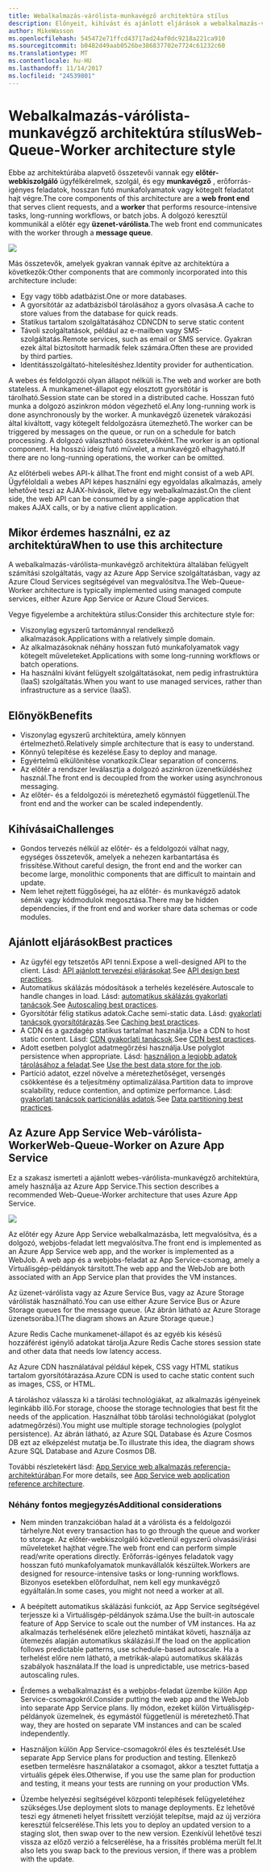 ```yaml
---
title: Webalkalmazás-várólista-munkavégző architektúra stílus
description: Előnyeit, kihívást és ajánlott eljárások a webalkalmazás-várólista-munkavégző architektúrák ismerteti az Azure-on
author: MikeWasson
ms.openlocfilehash: 545472e71ffcd43717ad24af0dc9218a221ca910
ms.sourcegitcommit: b0482d49aab0526be386837702e7724c61232c60
ms.translationtype: MT
ms.contentlocale: hu-HU
ms.lasthandoff: 11/14/2017
ms.locfileid: "24539801"
---
```

# <a name="web-queue-worker-architecture-style"></a><span data-ttu-id="f9f59-103">Webalkalmazás-várólista-munkavégző architektúra stílus</span><span class="sxs-lookup"><span data-stu-id="f9f59-103">Web-Queue-Worker architecture style</span></span>

<span data-ttu-id="f9f59-104">Ebbe az architektúrába alapvető összetevői vannak egy **előtér-webkiszolgáló** ügyfélkérelmek, szolgál, és egy **munkavégző** , erőforrás-igényes feladatok, hosszan futó munkafolyamatok vagy kötegelt feladatot hajt végre.</span><span class="sxs-lookup"><span data-stu-id="f9f59-104">The core components of this architecture are a **web front end** that serves client requests, and a **worker** that performs resource-intensive tasks, long-running workflows, or batch jobs.</span></span>  <span data-ttu-id="f9f59-105">A dolgozó keresztül kommunikál a előtér egy **üzenet-várólista**.</span><span class="sxs-lookup"><span data-stu-id="f9f59-105">The web front end communicates with the worker through a **message queue**.</span></span>  

![](./images/web-queue-worker-logical.svg)

<span data-ttu-id="f9f59-106">Más összetevők, amelyek gyakran vannak építve az architektúra a következők:</span><span class="sxs-lookup"><span data-stu-id="f9f59-106">Other components that are commonly incorporated into this architecture include:</span></span>

- <span data-ttu-id="f9f59-107">Egy vagy több adatbázist.</span><span class="sxs-lookup"><span data-stu-id="f9f59-107">One or more databases.</span></span> 
- <span data-ttu-id="f9f59-108">A gyorsítótár az adatbázisból tárolásához a gyors olvasása.</span><span class="sxs-lookup"><span data-stu-id="f9f59-108">A cache to store values from the database for quick reads.</span></span>
- <span data-ttu-id="f9f59-109">Statikus tartalom szolgáltatásához CDN</span><span class="sxs-lookup"><span data-stu-id="f9f59-109">CDN to serve static content</span></span>
- <span data-ttu-id="f9f59-110">Távoli szolgáltatások, például az e-mailben vagy SMS-szolgáltatás.</span><span class="sxs-lookup"><span data-stu-id="f9f59-110">Remote services, such as email or SMS service.</span></span> <span data-ttu-id="f9f59-111">Gyakran ezek által biztosított harmadik felek számára.</span><span class="sxs-lookup"><span data-stu-id="f9f59-111">Often these are provided by third parties.</span></span>
- <span data-ttu-id="f9f59-112">Identitásszolgáltató-hitelesítéshez.</span><span class="sxs-lookup"><span data-stu-id="f9f59-112">Identity provider for authentication.</span></span>

<span data-ttu-id="f9f59-113">A webes és feldolgozói olyan állapot nélküli is.</span><span class="sxs-lookup"><span data-stu-id="f9f59-113">The web and worker are both stateless.</span></span> <span data-ttu-id="f9f59-114">A munkamenet-állapot egy elosztott gyorsítótár is tárolható.</span><span class="sxs-lookup"><span data-stu-id="f9f59-114">Session state can be stored in a distributed cache.</span></span> <span data-ttu-id="f9f59-115">Hosszan futó munka a dolgozó aszinkron módon végezhető el.</span><span class="sxs-lookup"><span data-stu-id="f9f59-115">Any long-running work is done asynchronously by the worker.</span></span> <span data-ttu-id="f9f59-116">A munkavégző üzenetek várakozási által kiváltott, vagy kötegelt feldolgozásra ütemezhető.</span><span class="sxs-lookup"><span data-stu-id="f9f59-116">The worker can be triggered by messages on the queue, or run on a schedule for batch processing.</span></span> <span data-ttu-id="f9f59-117">A dolgozó választható összetevőként.</span><span class="sxs-lookup"><span data-stu-id="f9f59-117">The worker is an optional component.</span></span> <span data-ttu-id="f9f59-118">Ha hosszú ideig futó művelet, a munkavégző elhagyható.</span><span class="sxs-lookup"><span data-stu-id="f9f59-118">If there are no long-running operations, the worker can be omitted.</span></span>  

<span data-ttu-id="f9f59-119">Az előtérbeli webes API-k állhat.</span><span class="sxs-lookup"><span data-stu-id="f9f59-119">The front end might consist of a web API.</span></span> <span data-ttu-id="f9f59-120">Ügyféloldali a webes API képes használni egy egyoldalas alkalmazás, amely lehetővé teszi az AJAX-hívások, illetve egy webalkalmazást.</span><span class="sxs-lookup"><span data-stu-id="f9f59-120">On the client side, the web API can be consumed by a single-page application that makes AJAX calls, or by a native client application.</span></span>

## <a name="when-to-use-this-architecture"></a><span data-ttu-id="f9f59-121">Mikor érdemes használni, ez az architektúra</span><span class="sxs-lookup"><span data-stu-id="f9f59-121">When to use this architecture</span></span>

<span data-ttu-id="f9f59-122">A webalkalmazás-várólista-munkavégző architektúra általában felügyelt számítási szolgáltatás, vagy az Azure App Service szolgáltatásban, vagy az Azure Cloud Services segítségével van megvalósítva.</span><span class="sxs-lookup"><span data-stu-id="f9f59-122">The Web-Queue-Worker architecture is typically implemented using managed compute services, either Azure App Service or Azure Cloud Services.</span></span> 

<span data-ttu-id="f9f59-123">Vegye figyelembe a architektúra stílus:</span><span class="sxs-lookup"><span data-stu-id="f9f59-123">Consider this architecture style for:</span></span>

- <span data-ttu-id="f9f59-124">Viszonylag egyszerű tartománnyal rendelkező alkalmazások.</span><span class="sxs-lookup"><span data-stu-id="f9f59-124">Applications with a relatively simple domain.</span></span>
- <span data-ttu-id="f9f59-125">Az alkalmazásoknak néhány hosszan futó munkafolyamatok vagy kötegelt műveleteket.</span><span class="sxs-lookup"><span data-stu-id="f9f59-125">Applications with some long-running workflows or batch operations.</span></span>
- <span data-ttu-id="f9f59-126">Ha használni kívánt felügyelt szolgáltatásokat, nem pedig infrastruktúra (IaaS) szolgáltatás.</span><span class="sxs-lookup"><span data-stu-id="f9f59-126">When you want to use managed services, rather than infrastructure as a service (IaaS).</span></span>

## <a name="benefits"></a><span data-ttu-id="f9f59-127">Előnyök</span><span class="sxs-lookup"><span data-stu-id="f9f59-127">Benefits</span></span>

- <span data-ttu-id="f9f59-128">Viszonylag egyszerű architektúra, amely könnyen értelmezhető.</span><span class="sxs-lookup"><span data-stu-id="f9f59-128">Relatively simple architecture that is easy to understand.</span></span>
- <span data-ttu-id="f9f59-129">Könnyű telepítése és kezelése.</span><span class="sxs-lookup"><span data-stu-id="f9f59-129">Easy to deploy and manage.</span></span>
- <span data-ttu-id="f9f59-130">Egyértelmű elkülönítése vonatkozik.</span><span class="sxs-lookup"><span data-stu-id="f9f59-130">Clear separation of concerns.</span></span>
- <span data-ttu-id="f9f59-131">Az előtér a rendszer leválasztja a dolgozó aszinkron üzenetküldéshez használ.</span><span class="sxs-lookup"><span data-stu-id="f9f59-131">The front end is decoupled from the worker using asynchronous messaging.</span></span>
- <span data-ttu-id="f9f59-132">Az előtér- és a feldolgozói is méretezhető egymástól függetlenül.</span><span class="sxs-lookup"><span data-stu-id="f9f59-132">The front end and the worker can be scaled independently.</span></span>

## <a name="challenges"></a><span data-ttu-id="f9f59-133">Kihívásai</span><span class="sxs-lookup"><span data-stu-id="f9f59-133">Challenges</span></span>

- <span data-ttu-id="f9f59-134">Gondos tervezés nélkül az előtér- és a feldolgozói válhat nagy, egységes összetevők, amelyek a nehezen karbantartása és frissítése.</span><span class="sxs-lookup"><span data-stu-id="f9f59-134">Without careful design, the front end and the worker can become large, monolithic components that are difficult to maintain and update.</span></span>
- <span data-ttu-id="f9f59-135">Nem lehet rejtett függőségei, ha az előtér- és munkavégző adatok sémák vagy kódmodulok megosztása.</span><span class="sxs-lookup"><span data-stu-id="f9f59-135">There may be hidden dependencies, if the front end and worker share data schemas or code modules.</span></span> 

## <a name="best-practices"></a><span data-ttu-id="f9f59-136">Ajánlott eljárások</span><span class="sxs-lookup"><span data-stu-id="f9f59-136">Best practices</span></span>

- <span data-ttu-id="f9f59-137">Az ügyfél egy tetszetős API tenni.</span><span class="sxs-lookup"><span data-stu-id="f9f59-137">Expose a well-designed API to the client.</span></span> <span data-ttu-id="f9f59-138">Lásd: [API ajánlott tervezési eljárásokat][api-design].</span><span class="sxs-lookup"><span data-stu-id="f9f59-138">See [API design best practices][api-design].</span></span>
- <span data-ttu-id="f9f59-139">Automatikus skálázás módosítások a terhelés kezelésére.</span><span class="sxs-lookup"><span data-stu-id="f9f59-139">Autoscale to handle changes in load.</span></span> <span data-ttu-id="f9f59-140">Lásd: [automatikus skálázás gyakorlati tanácsok][autoscaling].</span><span class="sxs-lookup"><span data-stu-id="f9f59-140">See [Autoscaling best practices][autoscaling].</span></span>
- <span data-ttu-id="f9f59-141">Gyorsítótár félig statikus adatok.</span><span class="sxs-lookup"><span data-stu-id="f9f59-141">Cache semi-static data.</span></span> <span data-ttu-id="f9f59-142">Lásd: [gyakorlati tanácsok gyorsítótárazás][caching].</span><span class="sxs-lookup"><span data-stu-id="f9f59-142">See [Caching best practices][caching].</span></span>
- <span data-ttu-id="f9f59-143">A CDN és a gazdagép statikus tartalmat használja.</span><span class="sxs-lookup"><span data-stu-id="f9f59-143">Use a CDN to host static content.</span></span> <span data-ttu-id="f9f59-144">Lásd: [CDN gyakorlati tanácsok][cdn].</span><span class="sxs-lookup"><span data-stu-id="f9f59-144">See [CDN best practices][cdn].</span></span>
- <span data-ttu-id="f9f59-145">Adott esetben polyglot adatmegőrzési használja.</span><span class="sxs-lookup"><span data-stu-id="f9f59-145">Use polyglot persistence when appropriate.</span></span> <span data-ttu-id="f9f59-146">Lásd: [használjon a legjobb adatok tárolásához a feladat][polyglot].</span><span class="sxs-lookup"><span data-stu-id="f9f59-146">See [Use the best data store for the job][polyglot].</span></span>
- <span data-ttu-id="f9f59-147">Partíció adatot, ezzel növelve a méretezhetőséget, versengés csökkentése és a teljesítmény optimalizálása.</span><span class="sxs-lookup"><span data-stu-id="f9f59-147">Partition data to improve scalability, reduce contention, and optimize performance.</span></span> <span data-ttu-id="f9f59-148">Lásd: [gyakorlati tanácsok particionálás adatok][data-partition].</span><span class="sxs-lookup"><span data-stu-id="f9f59-148">See [Data partitioning best practices][data-partition].</span></span>


## <a name="web-queue-worker-on-azure-app-service"></a><span data-ttu-id="f9f59-149">Az Azure App Service Web-várólista-Worker</span><span class="sxs-lookup"><span data-stu-id="f9f59-149">Web-Queue-Worker on Azure App Service</span></span>

<span data-ttu-id="f9f59-150">Ez a szakasz ismerteti a ajánlott webes-várólista-munkavégző architektúra, amely használja az Azure App Service.</span><span class="sxs-lookup"><span data-stu-id="f9f59-150">This section describes a recommended Web-Queue-Worker architecture that uses Azure App Service.</span></span> 

![](./images/web-queue-worker-physical.png)

<span data-ttu-id="f9f59-151">Az előtér egy Azure App Service webalkalmazásba, lett megvalósítva, és a dolgozó, webjobs-feladat lett megvalósítva.</span><span class="sxs-lookup"><span data-stu-id="f9f59-151">The front end is implemented as an Azure App Service web app, and the worker is implemented as a WebJob.</span></span> <span data-ttu-id="f9f59-152">A web app és a webjobs-feladat az App Service-csomag, amely a Virtuálisgép-példányok társított.</span><span class="sxs-lookup"><span data-stu-id="f9f59-152">The web app and the WebJob are both associated with an App Service plan that provides the VM instances.</span></span> 

<span data-ttu-id="f9f59-153">Az üzenet-várólista vagy az Azure Service Bus, vagy az Azure Storage várólisták használható.</span><span class="sxs-lookup"><span data-stu-id="f9f59-153">You can use either Azure Service Bus or Azure Storage queues for the message queue.</span></span> <span data-ttu-id="f9f59-154">(Az ábrán látható az Azure Storage üzenetsorába.)</span><span class="sxs-lookup"><span data-stu-id="f9f59-154">(The diagram shows an Azure Storage queue.)</span></span>

<span data-ttu-id="f9f59-155">Azure Redis Cache munkamenet-állapot és az egyéb kis késésű hozzáférést igénylő adatokat tárolja.</span><span class="sxs-lookup"><span data-stu-id="f9f59-155">Azure Redis Cache stores session state and other data that needs low latency access.</span></span>

<span data-ttu-id="f9f59-156">Az Azure CDN használatával például képek, CSS vagy HTML statikus tartalom gyorsítótárazása.</span><span class="sxs-lookup"><span data-stu-id="f9f59-156">Azure CDN is used to cache static content such as images, CSS, or HTML.</span></span>

<span data-ttu-id="f9f59-157">A tároláshoz válassza ki a tárolási technológiákat, az alkalmazás igényeinek leginkább illő.</span><span class="sxs-lookup"><span data-stu-id="f9f59-157">For storage, choose the storage technologies that best fit the needs of the application.</span></span> <span data-ttu-id="f9f59-158">Használhat több tárolási technológiákat (polyglot adatmegőrzési).</span><span class="sxs-lookup"><span data-stu-id="f9f59-158">You might use multiple storage technologies (polyglot persistence).</span></span> <span data-ttu-id="f9f59-159">Az ábrán látható, az Azure SQL Database és Azure Cosmos DB ezt az elképzelést mutatja be.</span><span class="sxs-lookup"><span data-stu-id="f9f59-159">To illustrate this idea, the diagram shows Azure SQL Database and Azure Cosmos DB.</span></span>  

<span data-ttu-id="f9f59-160">További részletekért lásd: [App Service web alkalmazás referencia-architektúrában][scalable-web-app].</span><span class="sxs-lookup"><span data-stu-id="f9f59-160">For more details, see [App Service web application reference architecture][scalable-web-app].</span></span>

### <a name="additional-considerations"></a><span data-ttu-id="f9f59-161">Néhány fontos megjegyzés</span><span class="sxs-lookup"><span data-stu-id="f9f59-161">Additional considerations</span></span>

- <span data-ttu-id="f9f59-162">Nem minden tranzakcióban halad át a várólista és a feldolgozói tárhelyre.</span><span class="sxs-lookup"><span data-stu-id="f9f59-162">Not every transaction has to go through the queue and worker to storage.</span></span> <span data-ttu-id="f9f59-163">Az előtér-webkiszolgáló közvetlenül egyszerű olvasási/írási műveleteket hajthat végre.</span><span class="sxs-lookup"><span data-stu-id="f9f59-163">The web front end can perform simple read/write operations directly.</span></span> <span data-ttu-id="f9f59-164">Erőforrás-igényes feladatok vagy hosszan futó munkafolyamatok munkavállalók készültek.</span><span class="sxs-lookup"><span data-stu-id="f9f59-164">Workers are designed for resource-intensive tasks or long-running workflows.</span></span> <span data-ttu-id="f9f59-165">Bizonyos esetekben előfordulhat, nem kell egy munkavégző egyáltalán.</span><span class="sxs-lookup"><span data-stu-id="f9f59-165">In some cases, you might not need a worker at all.</span></span>

- <span data-ttu-id="f9f59-166">A beépített automatikus skálázási funkciót, az App Service segítségével terjessze ki a Virtuálisgép-példányok száma.</span><span class="sxs-lookup"><span data-stu-id="f9f59-166">Use the built-in autoscale feature of App Service to scale out the number of VM instances.</span></span> <span data-ttu-id="f9f59-167">Ha az alkalmazás terhelésének előre jelezhető mintákat követi, használja az ütemezés alapján automatikus skálázási.</span><span class="sxs-lookup"><span data-stu-id="f9f59-167">If the load on the application follows predictable patterns, use schedule-based autoscale.</span></span> <span data-ttu-id="f9f59-168">Ha a terhelést előre nem látható, a metrikák-alapú automatikus skálázás szabályok használata.</span><span class="sxs-lookup"><span data-stu-id="f9f59-168">If the load is unpredictable, use metrics-based autoscaling rules.</span></span>      

- <span data-ttu-id="f9f59-169">Érdemes a webalkalmazást és a webjobs-feladat üzembe külön App Service-csomagokról.</span><span class="sxs-lookup"><span data-stu-id="f9f59-169">Consider putting the web app and the WebJob into separate App Service plans.</span></span> <span data-ttu-id="f9f59-170">Ily módon, ezeket külön Virtuálisgép-példányok üzemelnek, és egymástól függetlenül is méretezhető.</span><span class="sxs-lookup"><span data-stu-id="f9f59-170">That way, they are hosted on separate VM instances and can be scaled independently.</span></span> 

- <span data-ttu-id="f9f59-171">Használjon külön App Service-csomagokról éles és tesztelését.</span><span class="sxs-lookup"><span data-stu-id="f9f59-171">Use separate App Service plans for production and testing.</span></span> <span data-ttu-id="f9f59-172">Ellenkező esetben termelésre használatakor a csomagot, akkor a tesztet futtatja a virtuális gépek éles.</span><span class="sxs-lookup"><span data-stu-id="f9f59-172">Otherwise, if you use the same plan for production and testing, it means your tests are running on your production VMs.</span></span>

- <span data-ttu-id="f9f59-173">Üzembe helyezési segítségével központi telepítések felügyeletéhez szükséges.</span><span class="sxs-lookup"><span data-stu-id="f9f59-173">Use deployment slots to manage deployments.</span></span> <span data-ttu-id="f9f59-174">Ez lehetővé teszi egy átmeneti helyet frissített verzióját telepítse, majd az új verzióra keresztül felcserélése.</span><span class="sxs-lookup"><span data-stu-id="f9f59-174">This lets you to deploy an updated version to a staging slot, then swap over to the new version.</span></span> <span data-ttu-id="f9f59-175">Ezenkívül lehetővé teszi vissza az előző verzió a felcserélése, ha a frissítés probléma merült fel.</span><span class="sxs-lookup"><span data-stu-id="f9f59-175">It also lets you swap back to the previous version, if there was a problem with the update.</span></span>

<!-- links -->

[api-design]: ../../best-practices/api-design.md
[autoscaling]: ../../best-practices/auto-scaling.md
[caching]: ../../best-practices/caching.md
[cdn]: ../../best-practices/cdn.md
[data-partition]: ../../best-practices/data-partitioning.md
[polyglot]: ../design-principles/use-the-best-data-store.md
[scalable-web-app]: ../../reference-architectures/app-service-web-app/scalable-web-app.md